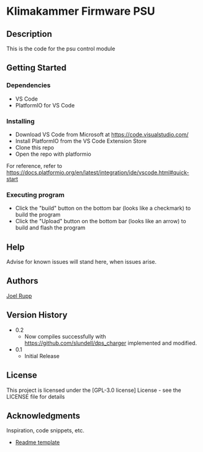 # Klimakammer Firmware PSU


## Description

This is the code for the psu control module

## Getting Started

### Dependencies

* VS Code
* PlatformIO for VS Code

### Installing

* Download VS Code from Microsoft at https://code.visualstudio.com/
* Install PlatformIO from the VS Code Extension Store
* Clone this repo
* Open the repo with platformio

For reference, refer to https://docs.platformio.org/en/latest/integration/ide/vscode.html#quick-start

### Executing program

* Click the "build" button on the bottom bar (looks like a checkmark) to build the program
* Click the "Upload" button on the bottom bar (looks like an arrow) to build and flash the program


## Help

Advise for known issues will stand here, when issues arise.

## Authors

[Joel Rupp](https://github.com/Joel05) 

## Version History

* 0.2
    * Now compiles successfully with https://github.com/slundell/dps_charger implemented and modified.
* 0.1
    * Initial Release

## License

This project is licensed under the [GPL-3.0 license] License - see the LICENSE file for details

## Acknowledgments

Inspiration, code snippets, etc.
* [Readme template]([https://github.com/matiassingers/awesome-readme](https://gist.github.com/DomPizzie/7a5ff55ffa9081f2de27c315f5018afc#file-readme-template-md))
